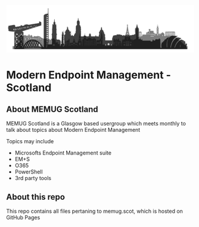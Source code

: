 ![Logo](https://github.com/smcallister594/memugscotland/blob/gh-pages/assets/img/glasgow-edinburgh-skylinepng-alt.png?raw=true)


# Modern Endpoint Management - Scotland
## About MEMUG Scotland

MEMUG Scotland is a Glasgow based usergroup which meets monthly to talk about topics about Modern Endpoint Management

Topics may include

* Microsofts Endpoint Management suite
* EM+S
* O365
* PowerShell
* 3rd party tools

## About this repo
This repo contains all files pertaning to memug.scot, which is hosted on GitHub Pages
